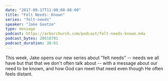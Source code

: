 ```yaml
---
date: "2017-09-17T11:00:00-08:00"
title: "Felt Needs: Known"
series: "felt-needs"
speaker: "Jake Goetze"
type: message
podcast: https://arborchurch.com/podcast/felt-needs-known.m4a
podcast_bytes: 28610791
podcast_duration: 38:01
---
```


This week, Jake opens our new series about "felt needs" -- needs we all have but that that we don't often talk about -- with a message about our need to be known, and how God can meet that need even though He often feels distant.
